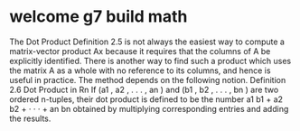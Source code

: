# welcome g7 build math

The Dot Product
Definition 2.5 is not always the easiest way to compute a matrix-vector product Ax because it requires
that the columns of A be explicitly identified. There is another way to find such a product which uses the
matrix A as a whole with no reference to its columns, and hence is useful in practice. The method depends
on the following notion.
Definition 2.6 Dot Product in Rn
If (a1 , a2 , . . . , an ) and (b1 , b2 , . . . , bn ) are two ordered n-tuples, their dot product is defined to
be the number
a1 b1 + a2 b2 + · · · + an bn
obtained by multiplying corresponding entries and adding the results.
